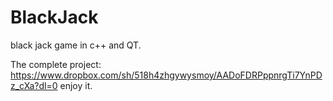 BlackJack
=========

black jack game in c++ and QT.

The complete project: https://www.dropbox.com/sh/518h4zhgywysmoy/AADoFDRPppnrgTi7YnPDz_cXa?dl=0 
enjoy it.
